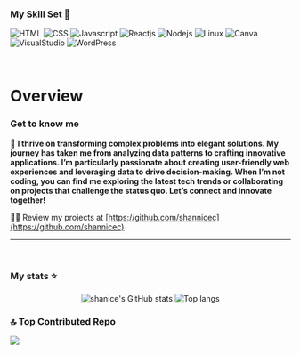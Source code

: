  ### My Skill Set :rocket:
![HTML](https://img.shields.io/badge/HTML-239120?style=for-the-badge&logo=html5&logoColor=white)
![CSS](https://img.shields.io/badge/css3-%1572B6.svg?style=for-the-badge&logo=css3&logoColor=white&color=1572B6)
![Javascript](https://img.shields.io/badge/javscript-%F7DF1E.svg?style=for-the-badge&logo=javascript&logoColor=black&color=F7DF1E)
![Reactjs](https://img.shields.io/badge/React-20232A?style=for-the-badge&logo=react&logoColor=61DAFB)
![Nodejs](https://img.shields.io/badge/Node.js-43853D?style=for-the-badge&logo=node.js&logoColor=white)
![Linux](https://img.shields.io/badge/Linux-FCC624?style=for-the-badge&logo=linux&logoColor=black)
![Canva](https://img.shields.io/badge/Canva-%2300C4CC.svg?&style=for-the-badge&logo=Canva&logoColor=white)
![VisualStudio](https://img.shields.io/badge/Visual_Studio-5C2D91?style=for-the-badge&logo=visual%20studio&logoColor=white)
![WordPress](https://img.shields.io/badge/WordPress-%23117AC9.svg?style=for-the-badge&logo=WordPress&logoColor=white) 

</p>

<br/>

<!-- 
  -- SECTION: OVERVIEW
  -- 
  -->

<h1>Overview</h1>

### Get to know me

💬  **I thrive on transforming complex problems into elegant solutions. My journey has taken me from analyzing data patterns to crafting innovative applications. I’m particularly passionate about creating user-friendly web experiences and leveraging data to drive decision-making. When I’m not coding, you can find me exploring the latest tech trends or collaborating on projects that challenge the status quo. Let’s connect and innovate together!**

👨‍💻 Review my projects at [https://github.com/shannicec](https://github.com/shannicec)

---

<br />

### My stats ⭐

<div align="center">
<img alt="shanice's GitHub stats" src="https://github-readme-stats.vercel.app/api?username=shannicec&show_icons=true&theme=transparent"/>
<img alt="Top langs" src="https://github-readme-stats.vercel.app/api/top-langs/?username=shannicec&layout=compact&&langs_count=8"/>
</div>

### 🔝 Top Contributed Repo
![](https://github-contributor-stats.vercel.app/api?username=shannicec&limit=5&theme=dark&combine_all_yearly_contributions=true)

